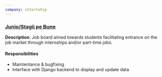 ```yaml
---
company: internship
---
```


### [Junio/Stagii pe Bune](https://junio.ro/)

**Description**: Job board aimed towards students facilitating entrance on the job market through internships and/or part-time jobs.

#### Responsibilities
- Maintentance & bugfixing
- Interface with Django backend to display and update data

